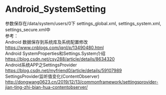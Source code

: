 # Android_SystemSetting
参数保存在/data/system/users/0下 settings_global.xml, settings_system.xml, settings_secure.xml中  
参考：  
Android 数据保存到系统库及系统配置修改  
https://www.cnblogs.com/jqnl/p/13490480.html                                                                                                  
Android SystemProperties和Settings.System介绍  
https://blog.csdn.net/csy288/article/details/8634320  
Android系统APP之SettingsProvider  
https://blog.csdn.net/myfriend0/article/details/59107989  
SettingsProvider监听值变化(ContentObserver)  
http://dongwang0623.cn/2019/12/13/commonframework/settingsprovider-jian-ting-zhi-bian-hua-contentobserver/  
